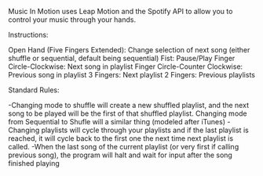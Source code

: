 Music In Motion uses Leap Motion and the Spotify API to allow you to control your music through your hands.

Instructions:

Open Hand (Five Fingers Extended): Change selection of next song (either shuffle or sequential, default being sequential) 
Fist: Pause/Play
Finger Circle-Clockwise: Next song in playlist
Finger Circle-Counter Clockwise: Previous song in playlist
3 Fingers: Next playlist 
2 Fingers: Previous playlists

Standard Rules: 

-Changing mode to shuffle will create a new shuffled playlist, and the next song to be played will be the first of that shuffled playlist. Changing mode from Sequential to Shufle will a similar thing  (modeled after iTunes)
-Changing playlists will cycle through your playlists and if the last playlist is reached, it will cycle back to the first one the next time next playlist is called.
-When the last song  of the current playlist (or very first if calling previous song), the program will halt and wait for input after the song finished playing
